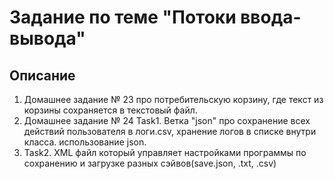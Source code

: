 # Задание по теме "Потоки ввода-вывода"

## Описание

<ol>
<li>Домашнее задание № 23 про потребительскую корзину, где текст из корзины сохраняется в текстовый файл.</li>
<li>Домашнее задание № 24 Task1. Ветка "json" про сохранение всех действий пользователя в логи.csv, хранение логов в списке внутри класса. использование json.</li>
<li>Task2. XML файл который управляет настройками программы по сохранению и загрузке разных сэйвов(save.json, .txt, .csv) </li>
</ol>